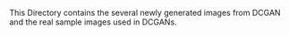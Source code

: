 This Directory contains the several newly generated images from DCGAN and the real sample images used in DCGANs.
